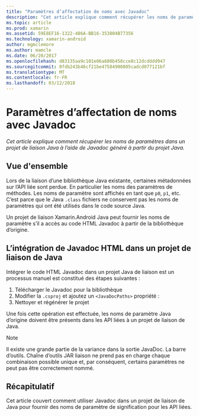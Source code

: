 ```yaml
---
title: "Paramètres d’affectation de noms avec Javadoc"
description: "Cet article explique comment récupérer les noms de paramètres dans un projet de liaison Java à l’aide de Javadoc généré à partir du projet Java."
ms.topic: article
ms.prod: xamarin
ms.assetid: 59E8EF16-1322-486A-BB16-353804B77356
ms.technology: xamarin-android
author: mgmclemore
ms.author: mamcle
ms.date: 06/20/2017
ms.openlocfilehash: d83135aa9c101e06a680b458cce8c12dcdddd947
ms.sourcegitcommit: 0fdb243b46cf21be47584900805cadcd077121bf
ms.translationtype: MT
ms.contentlocale: fr-FR
ms.lasthandoff: 03/12/2018
---
```

# <a name="naming-parameters-with-javadoc"></a>Paramètres d’affectation de noms avec Javadoc

_Cet article explique comment récupérer les noms de paramètres dans un projet de liaison Java à l’aide de Javadoc généré à partir du projet Java._


## <a name="overview"></a>Vue d'ensemble

Lors de la liaison d’une bibliothèque Java existante, certaines métadonnées sur l’API liée sont perdue. En particulier les noms des paramètres de méthodes. Les noms de paramètre sont affichés en tant que `p0`, `p1`, etc. C’est parce que le Java `.class` fichiers ne conservent pas les noms de paramètres qui ont été utilisés dans le code source Java. 

Un projet de liaison Xamarin.Android Java peut fournir les noms de paramètre s’il a accès au code HTML Javadoc à partir de la bibliothèque d’origine. 

## <a name="integrating-javadoc-html-into-a-java-binding-project"></a>L’intégration de Javadoc HTML dans un projet de liaison de Java

Intégrer le code HTML Javadoc dans un projet Java de liaison est un processus manuel est constitué des étapes suivantes : 

1.  Télécharger le Javadoc pour la bibliothèque
2.  Modifier la `.csproj` et ajoutez un `<JavaDocPaths>` propriété :
3.  Nettoyer et régénérer le projet

Une fois cette opération est effectuée, les noms de paramètre Java d’origine doivent être présents dans les API liées à un projet de liaison de Java. 


> [!NOTE]
> Il existe une grande partie de la variance dans la sortie JavaDoc. La barre d’outils. Chaîne d’outils JAR liaison ne prend pas en charge chaque combinaison possible unique et, par conséquent, certains paramètres ne peut pas être correctement nommé.


## <a name="summary"></a>Récapitulatif

Cet article couvert comment utiliser Javadoc dans un projet de liaison de Java pour fournir des noms de paramètre de signification pour les API liées. 

